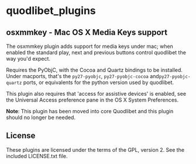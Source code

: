 quodlibet_plugins
=================

osxmmkey - Mac OS X Media Keys support
--------------------------------------

The osxmmkey plugin adds support for media keys under mac; when enabled the 
standard play, next and previous buttons control quodlibet the way you'd
expect.

Requires the PyObjC, with the Cocoa and Quartz bindings to be installed. Under
macports, that's the `py27-pyobjc`, `py27-pyobjc-cocoa` and`py27-pyobjc-quartz`
ports, or equivalents for the python version used by quodlibet.

This plugin also requires that 'access for assistive devices' is enabled, see
the Universal Access preference pane in the OS X System Preferences.

**Note**: This plugin has been moved into core Quodlibet and this plugin
should no longer be needed.

License
-------

These plugins are licensed under the terms of the GPL, version 2. See the 
included LICENSE.txt file.

